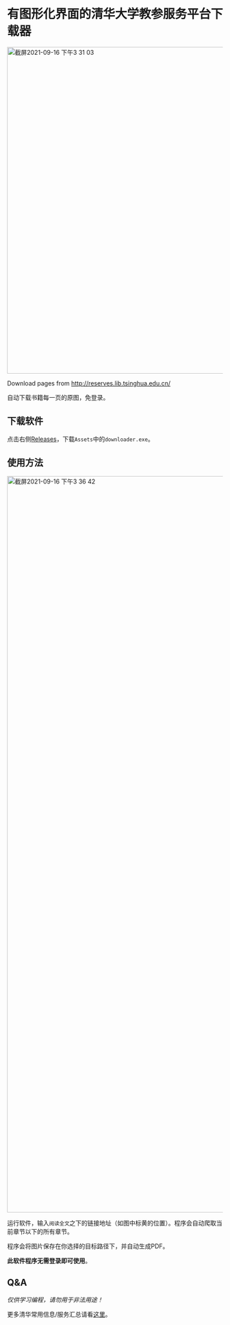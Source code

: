 # 有图形化界面的清华大学教参服务平台下载器
<img width="762" alt="截屏2021-09-16 下午3 31 03" src="https://user-images.githubusercontent.com/77945509/133569567-39b61b75-4003-4d71-abb5-36d42201d0b1.png">


Download pages from http://reserves.lib.tsinghua.edu.cn/

自动下载书籍每一页的原图，免登录。

## 下载软件

点击右侧[Releases](https://github.com/i207M/reserves-lib-tsinghua-downloader/releases/latest)，下载`Assets`中的`downloader.exe`。

## 使用方法

<img width="1718" alt="截屏2021-09-16 下午3 36 42" src="https://user-images.githubusercontent.com/77945509/133570401-bb04d02a-6555-40d4-b607-fa9bf38004ae.png">


运行软件，输入`阅读全文`之下的链接地址（如图中标黄的位置）。程序会自动爬取当前章节以下的所有章节。

程序会将图片保存在你选择的目标路径下，并自动生成PDF。

**此软件程序无需登录即可使用**。

## Q&A

*仅供学习编程，请勿用于非法用途！*

更多清华常用信息/服务汇总请看[这里](https://github.com/ZenithalHourlyRate/thuservices)。
